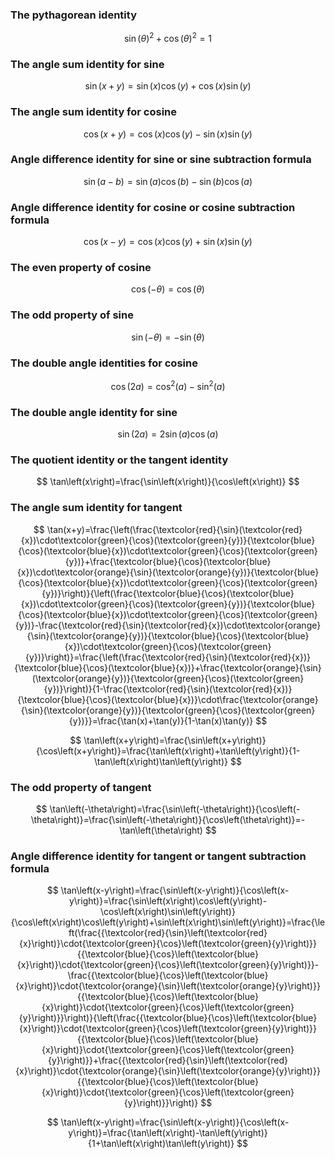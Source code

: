 ### The pythagorean identity
$$ \sin\left(\theta\right)^2+\cos\left(\theta\right)^2=1 $$

### The angle sum identity for sine
$$ \sin\left(x+y\right)=\sin\left(x\right)\cos\left(y\right)+\cos\left(x\right)\sin\left(y\right) $$

### The angle sum identity for cosine
$$ \cos\left(x+y\right)=\cos\left(x\right)\cos\left(y\right)-\sin\left(x\right)\sin\left(y\right) $$

### Angle difference identity for sine or sine subtraction formula
$$ \sin\left(a-b\right)=\sin\left(a\right)\cos\left(b\right)-\sin\left(b\right)\cos\left(a\right) $$

### Angle difference identity for cosine or cosine subtraction formula
$$ \cos\left(x-y\right)=\cos\left(x\right)\cos\left(y\right)+\sin\left(x\right)\sin\left(y\right) $$

### The even property of cosine
$$ \cos\left(-\theta\right)=\cos\left(\theta\right) $$

### The odd property of sine
$$ \sin\left(-\theta\right)=-\sin\left(\theta\right) $$

### The double angle identities for cosine
$$ \cos\left(2a\right)=\cos^2\left(a\right)-\sin^2\left(a\right) $$

### The double angle identity for sine
$$ \sin\left(2a\right)=2\sin\left(a\right)\cos\left(a\right) $$

### The quotient identity or the tangent identity
$$ \tan\left(x\right)=\frac{\sin\left(x\right)}{\cos\left(x\right)} $$

### The angle sum identity for tangent


$$ \tan(x+y)=\frac{\left(\frac{\textcolor{red}{\sin}(\textcolor{red}{x})\cdot\textcolor{green}{\cos}(\textcolor{green}{y})}{\textcolor{blue}{\cos}(\textcolor{blue}{x})\cdot\textcolor{green}{\cos}(\textcolor{green}{y})}+\frac{\textcolor{blue}{\cos}(\textcolor{blue}{x})\cdot\textcolor{orange}{\sin}(\textcolor{orange}{y})}{\textcolor{blue}{\cos}(\textcolor{blue}{x})\cdot\textcolor{green}{\cos}(\textcolor{green}{y})}\right)}{\left(\frac{\textcolor{blue}{\cos}(\textcolor{blue}{x})\cdot\textcolor{green}{\cos}(\textcolor{green}{y})}{\textcolor{blue}{\cos}(\textcolor{blue}{x})\cdot\textcolor{green}{\cos}(\textcolor{green}{y})}-\frac{\textcolor{red}{\sin}(\textcolor{red}{x})\cdot\textcolor{orange}{\sin}(\textcolor{orange}{y})}{\textcolor{blue}{\cos}(\textcolor{blue}{x})\cdot\textcolor{green}{\cos}(\textcolor{green}{y})}\right)}=\frac{\left(\frac{\textcolor{red}{\sin}(\textcolor{red}{x})}{\textcolor{blue}{\cos}(\textcolor{blue}{x})}+\frac{\textcolor{orange}{\sin}(\textcolor{orange}{y})}{\textcolor{green}{\cos}(\textcolor{green}{y})}\right)}{1-\frac{\textcolor{red}{\sin}(\textcolor{red}{x})}{\textcolor{blue}{\cos}(\textcolor{blue}{x})}\cdot\frac{\textcolor{orange}{\sin}(\textcolor{orange}{y})}{\textcolor{green}{\cos}(\textcolor{green}{y})}}=\frac{\tan(x)+\tan(y)}{1-\tan(x)\tan(y)} $$


$$ \tan\left(x+y\right)=\frac{\sin\left(x+y\right)}{\cos\left(x+y\right)}=\frac{\tan\left(x\right)+\tan\left(y\right)}{1-\tan\left(x\right)\tan\left(y\right)} $$

### The odd property of tangent
$$ \tan\left(-\theta\right)=\frac{\sin\left(-\theta\right)}{\cos\left(-\theta\right)}=\frac{\sin\left(-\theta\right)}{\cos\left(\theta\right)}=-\tan\left(\theta\right) $$

### Angle difference identity for tangent or tangent subtraction formula


$$ \tan\left(x-y\right)=\frac{\sin\left(x-y\right)}{\cos\left(x-y\right)}=\frac{\sin\left(x\right)\cos\left(y\right)-\cos\left(x\right)\sin\left(y\right)}{\cos\left(x\right)\cos\left(y\right)+\sin\left(x\right)\sin\left(y\right)}=\frac{\left(\frac{{\textcolor{red}{\sin}\left(\textcolor{red}{x}\right)}\cdot{\textcolor{green}{\cos}\left(\textcolor{green}{y}\right)}}{{\textcolor{blue}{\cos}\left(\textcolor{blue}{x}\right)}\cdot{\textcolor{green}{\cos}\left(\textcolor{green}{y}\right)}}-\frac{{\textcolor{blue}{\cos}\left(\textcolor{blue}{x}\right)}\cdot{\textcolor{orange}{\sin}\left(\textcolor{orange}{y}\right)}}{{\textcolor{blue}{\cos}\left(\textcolor{blue}{x}\right)}\cdot{\textcolor{green}{\cos}\left(\textcolor{green}{y}\right)}}\right)}{\left(\frac{{\textcolor{blue}{\cos}\left(\textcolor{blue}{x}\right)}\cdot{\textcolor{green}{\cos}\left(\textcolor{green}{y}\right)}}{{\textcolor{blue}{\cos}\left(\textcolor{blue}{x}\right)}\cdot{\textcolor{green}{\cos}\left(\textcolor{green}{y}\right)}}+\frac{{\textcolor{red}{\sin}\left(\textcolor{red}{x}\right)}\cdot{\textcolor{orange}{\sin}\left(\textcolor{orange}{y}\right)}}{{\textcolor{blue}{\cos}\left(\textcolor{blue}{x}\right)}\cdot{\textcolor{green}{\cos}\left(\textcolor{green}{y}\right)}}\right)} $$

$$ \tan\left(x-y\right)=\frac{\sin\left(x-y\right)}{\cos\left(x-y\right)}=\frac{\tan\left(x\right)-\tan\left(y\right)}{1+\tan\left(x\right)\tan\left(y\right)} $$